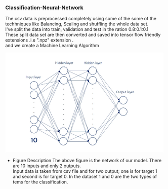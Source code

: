 ### Classification-Neural-Network
The csv data is preprocessed completely using some of the some of the techhniques like Balancing, Scaling and shuffling the whole data set.\
I've split the data into train, validation and test in the ration 0.8:0.1:0.1 \
These split data set are then converted and saved into tensor flow friendly extensions .i.e ".npz" extension .\
and we create a Machine Learning Algorithm

![alt text](https://github.com/Dpakkk/Classification-Neural-Network-/blob/master/img.png)

* Figure Description
The above figure is the network of our model. There are 10 inputs and only 2 outputs. \
Input data is taken from csv file and for two output; one is for target 1 and second is for target 0. In the dataset 1 and 0 are the two types of tems for the classification.


